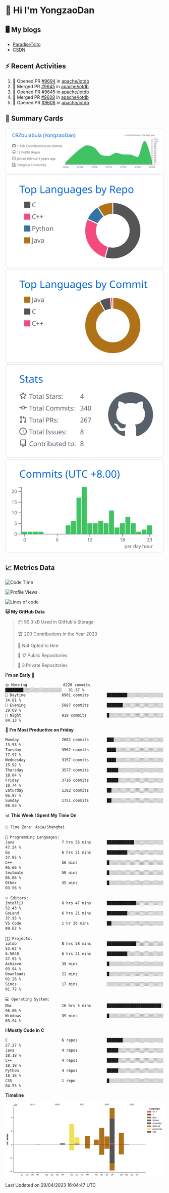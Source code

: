 # 👋 Hi I'm YongzaoDan

## 🖥 My blogs
  + [ParadiseTsito](https://www.paradisetsito.love/)
  + [CSDN](https://blog.csdn.net/CRZbulabula?type=blog)

## ⚡ Recent Activities
<!--START_SECTION:activity-->
1. 💪 Opened PR [#9694](https://github.com/apache/iotdb/pull/9694) in [apache/iotdb](https://github.com/apache/iotdb)
2. 🎉 Merged PR [#9645](https://github.com/apache/iotdb/pull/9645) in [apache/iotdb](https://github.com/apache/iotdb)
3. 💪 Opened PR [#9645](https://github.com/apache/iotdb/pull/9645) in [apache/iotdb](https://github.com/apache/iotdb)
4. 🎉 Merged PR [#9608](https://github.com/apache/iotdb/pull/9608) in [apache/iotdb](https://github.com/apache/iotdb)
5. 💪 Opened PR [#9608](https://github.com/apache/iotdb/pull/9608) in [apache/iotdb](https://github.com/apache/iotdb)
<!--END_SECTION:activity-->

## 🎑 Summary Cards

[![](https://raw.githubusercontent.com/CRZbulabula/CRZbulabula/main/profile-summary-card-output/github/0-profile-details.svg)](https://github.com/vn7n24fzkq/github-profile-summary-cards)
[![](https://raw.githubusercontent.com/CRZbulabula/CRZbulabula/main/profile-summary-card-output/github/1-repos-per-language.svg)](https://github.com/vn7n24fzkq/github-profile-summary-cards) [![](https://raw.githubusercontent.com/CRZbulabula/CRZbulabula/main/profile-summary-card-output/github/2-most-commit-language.svg)](https://github.com/vn7n24fzkq/github-profile-summary-cards)
[![](https://raw.githubusercontent.com/CRZbulabula/CRZbulabula/main/profile-summary-card-output/github/3-stats.svg)](https://github.com/vn7n24fzkq/github-profile-summary-cards) [![](https://raw.githubusercontent.com/CRZbulabula/CRZbulabula/main/profile-summary-card-output/github/4-productive-time.svg)](https://github.com/vn7n24fzkq/github-profile-summary-cards)

## 📈 Metrics Data

<!--START_SECTION:waka-->
![Code Time](http://img.shields.io/badge/Code%20Time-91%20hrs%2044%20mins-blue)

![Profile Views](http://img.shields.io/badge/Profile%20Views-0-blue)

![Lines of code](https://img.shields.io/badge/From%20Hello%20World%20I%27ve%20Written-17.0%20million%20lines%20of%20code-blue)

**🐱 My GitHub Data** 

> 📦 90.3 kB Used in GitHub's Storage 
 > 
> 🏆 200 Contributions in the Year 2023
 > 
> 🚫 Not Opted to Hire
 > 
> 📜 17 Public Repositories 
 > 
> 🔑 3 Private Repositories 
 > 
**I'm an Early 🐤** 

```text
🌞 Morning                6220 commits        ████████░░░░░░░░░░░░░░░░░   31.37 % 
🌆 Daytime                6901 commits        █████████░░░░░░░░░░░░░░░░   34.81 % 
🌃 Evening                5887 commits        ███████░░░░░░░░░░░░░░░░░░   29.69 % 
🌙 Night                  819 commits         █░░░░░░░░░░░░░░░░░░░░░░░░   04.13 % 
```
📅 **I'm Most Productive on Friday** 

```text
Monday                   2682 commits        ███░░░░░░░░░░░░░░░░░░░░░░   13.53 % 
Tuesday                  3562 commits        ████░░░░░░░░░░░░░░░░░░░░░   17.97 % 
Wednesday                3157 commits        ████░░░░░░░░░░░░░░░░░░░░░   15.92 % 
Thursday                 3577 commits        █████░░░░░░░░░░░░░░░░░░░░   18.04 % 
Friday                   3716 commits        █████░░░░░░░░░░░░░░░░░░░░   18.74 % 
Saturday                 1382 commits        ██░░░░░░░░░░░░░░░░░░░░░░░   06.97 % 
Sunday                   1751 commits        ██░░░░░░░░░░░░░░░░░░░░░░░   08.83 % 
```


📊 **This Week I Spent My Time On** 

```text
🕑︎ Time Zone: Asia/Shanghai

💬 Programming Languages: 
Java                     7 hrs 55 mins       ████████████░░░░░░░░░░░░░   47.34 % 
Go                       6 hrs 21 mins       █████████░░░░░░░░░░░░░░░░   37.95 % 
C++                      56 mins             █░░░░░░░░░░░░░░░░░░░░░░░░   05.66 % 
textmate                 50 mins             █░░░░░░░░░░░░░░░░░░░░░░░░   05.06 % 
Other                    35 mins             █░░░░░░░░░░░░░░░░░░░░░░░░   03.56 % 

🔥 Editors: 
IntelliJ                 8 hrs 47 mins       █████████████░░░░░░░░░░░░   52.43 % 
GoLand                   6 hrs 21 mins       █████████░░░░░░░░░░░░░░░░   37.95 % 
VS Code                  1 hr 36 mins        ██░░░░░░░░░░░░░░░░░░░░░░░   09.62 % 

🐱‍💻 Projects: 
iotdb                    8 hrs 58 mins       █████████████░░░░░░░░░░░░   53.62 % 
6.5840                   6 hrs 21 mins       █████████░░░░░░░░░░░░░░░░   37.95 % 
Achieve                  39 mins             █░░░░░░░░░░░░░░░░░░░░░░░░   03.94 % 
Downloads                22 mins             █░░░░░░░░░░░░░░░░░░░░░░░░   02.26 % 
Sinos                    17 mins             ░░░░░░░░░░░░░░░░░░░░░░░░░   01.72 % 

💻 Operating System: 
Mac                      16 hrs 5 mins       ████████████████████████░   96.06 % 
Windows                  39 mins             █░░░░░░░░░░░░░░░░░░░░░░░░   03.94 % 
```

**I Mostly Code in C** 

```text
C                        6 repos             ███████░░░░░░░░░░░░░░░░░░   27.27 % 
Java                     4 repos             █████░░░░░░░░░░░░░░░░░░░░   18.18 % 
C++                      4 repos             █████░░░░░░░░░░░░░░░░░░░░   18.18 % 
Python                   4 repos             █████░░░░░░░░░░░░░░░░░░░░   18.18 % 
CSS                      1 repo              █░░░░░░░░░░░░░░░░░░░░░░░░   04.55 % 
```



**Timeline**

![Lines of Code chart](https://raw.githubusercontent.com/CRZbulabula/CRZbulabula/main/assets/bar_graph.png)


 Last Updated on 29/04/2023 16:04:47 UTC
<!--END_SECTION:waka-->

